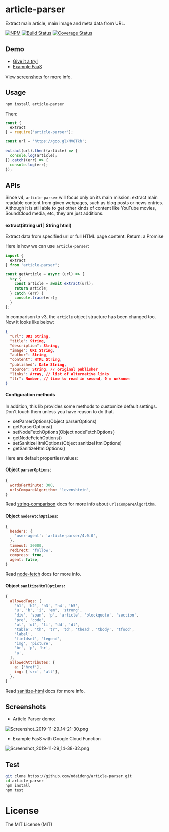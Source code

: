 # article-parser
Extract main article, main image and meta data from URL.

[![NPM](https://badge.fury.io/js/article-parser.svg)](https://badge.fury.io/js/article-parser)
[![Build Status](https://travis-ci.org/ndaidong/article-parser.svg)](https://travis-ci.org/ndaidong/article-parser)
[![Coverage Status](https://coveralls.io/repos/github/ndaidong/article-parser/badge.svg)](https://coveralls.io/github/ndaidong/article-parser)


## Demo

- [Give it a try!](https://ndaidong.github.io/article-parser-demo)
- [Example FaaS](https://us-central1-technews-251304.cloudfunctions.net/article-parser?url=https://devblogs.nvidia.com/training-custom-pretrained-models-using-tlt/)

View [screenshots](#screenshots) for more info.


## Usage

```
npm install article-parser
```

Then:

```js
const {
  extract
} = require('article-parser');

const url = 'https://goo.gl/MV8Tkh';

extract(url).then((article) => {
  console.log(article);
}).catch((err) => {
  console.log(err);
});
```

## APIs

Since v4, `article-parser` will focus only on its main mission: extract main readable content from given webpages, such as blog posts or news entries. Although it is still able to get other kinds of content like YouTube movies, SoundCloud media, etc, they are just additions.


#### extract(String url | String html)

Extract data from specified url or full HTML page content.
Return: a Promise

Here is how we can use `article-parser`:

```js
import {
  extract
} from 'article-parser';

const getArticle = async (url) => {
  try {
    const article = await extract(url);
    return article;
  } catch (err) {
    console.trace(err);
  }
};

```

In comparison to v3, the `article` object structure has been changed too. Now it looks like below:

```json
{
  "url": URI String,
  "title": String,
  "description": String,
  "image": URI String,
  "author": String,
  "content": HTML String,
  "published": Date String,
  "source": String, // original publisher
  "links": Array, // list of alternative links
  "ttr": Number, // time to read in second, 0 = unknown
}
```


#### Configuration methods

In addition, this lib provides some methods to customize default settings. Don't touch them unless you have reason to do that.

- setParserOptions(Object parserOptions)
- getParserOptions()
- setNodeFetchOptions(Object nodeFetchOptions)
- getNodeFetchOptions()
- setSanitizeHtmlOptions(Object sanitizeHtmlOptions)
- getSanitizeHtmlOptions()

Here are default properties/values:

#### Object `parserOptions`:

```js
{
  wordsPerMinute: 300,
  urlsCompareAlgorithm: 'levenshtein',
}
```

Read [string-comparison](https://www.npmjs.com/package/string-comparison) docs for more info about `urlsCompareAlgorithm`.


#### Object `nodeFetchOptions`:

```js
{
  headers: {
    'user-agent': 'article-parser/4.0.0',
  },
  timeout: 30000,
  redirect: 'follow',
  compress: true,
  agent: false,
}
```
Read [node-fetch](https://www.npmjs.com/package/node-fetch#options) docs for more info.

#### Object `sanitizeHtmlOptions`:

```js
{
  allowedTags: [
    'h1', 'h2', 'h3', 'h4', 'h5',
    'u', 'b', 'i', 'em', 'strong',
    'div', 'span', 'p', 'article', 'blockquote', 'section',
    'pre', 'code',
    'ul', 'ol', 'li', 'dd', 'dl',
    'table', 'th', 'tr', 'td', 'thead', 'tbody', 'tfood',
    'label',
    'fieldset', 'legend',
    'img', 'picture',
    'br', 'p', 'hr',
    'a',
  ],
  allowedAttributes: {
    a: ['href'],
    img: ['src', 'alt'],
  },
}
```

Read [sanitize-html](https://www.npmjs.com/package/sanitize-html#what-are-the-default-options) docs for more info.

## Screenshots

- Article Parser demo:

![Screenshot_2019-11-29_14-21-30.png](https://i.loli.net/2019/11/29/X3uP9aeTnq5Diwz.png)

- Example FasS with Google Cloud Function

![Screenshot_2019-11-29_14-38-32.png](https://i.loli.net/2019/11/29/upCFlkicESdy3Af.png)


## Test

```bash
git clone https://github.com/ndaidong/article-parser.git
cd article-parser
npm install
npm test
```

# License

The MIT License (MIT)
